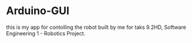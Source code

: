 # Arduino-GUI

this is my app for contolling the robot built by me for taks 9.2HD, Software Engineering 1 - Robotics Project. 
